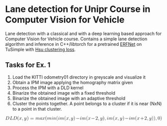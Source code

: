 # Lane detection for Unipr Course in Computer Vision for Vehicle
Lane detection with a classical and with a deep learning based approach for Computer Vision for Vehicle course. Contains a simple lane detection algorithm and inference in C++/libtorch for a pretrained [ERFNet](https://ieeexplore.ieee.org/document/8063438) on TuSimple with [Hsu clustering loss](https://arxiv.org/abs/1803.06459).

## Tasks for Ex. 1

1) Load the KITTI odometry01 directory in greyscale and visualize it
2) Obtain a IPM image applying the homography matrix given
3) Process the IPM with a DLD kernel
4) Binarize the obtained image with a fixed threshold
5) Binarize the obtained image with an adaptive threshold
6) Cluster the points together. A point belongs to a cluster if it is near (NxN) to a point in that cluster.

<p align="center">
  <img src="DLD.gif">
</p>
